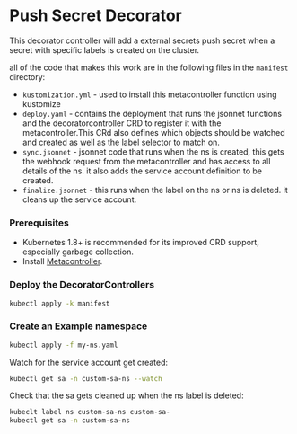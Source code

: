 # Push Secret Decorator
This decorator controller will add a external secrets push secret when a secret with specific labels is created on the cluster. 

all of the code that makes this work are in the following files in the `manifest` directory:

* `kustomization.yml` - used to install this metacontroller function using kustomize
* `deploy.yaml` - contains the deployment that runs the jsonnet functions and the decoratorcontroller CRD to register it with the metacontroller.This CRd also defines which objects should be watched and created as well as the label selector to match on.
* `sync.jsonnet` -  jsonnet code that runs when the ns is created, this gets the webhook request from the metacontroller and has access to all details of the ns. it also adds the service account definition to be created.
* `finalize.jsonnet` - this runs when the label on the ns or ns is deleted. it cleans up the service account.


### Prerequisites

* Kubernetes 1.8+ is recommended for its improved CRD support,
  especially garbage collection.
* Install [Metacontroller](https://github.com/metacontroller/metacontroller).

### Deploy the DecoratorControllers

```sh
kubectl apply -k manifest
```

### Create an Example namespace

```sh
kubectl apply -f my-ns.yaml
```

Watch for the service account get created:

```sh
kubectl get sa -n custom-sa-ns --watch
```


Check that the sa gets cleaned up when the ns label is deleted:

```sh
kubeclt label ns custom-sa-ns custom-sa-
kubectl get sa -n custom-sa-ns
```